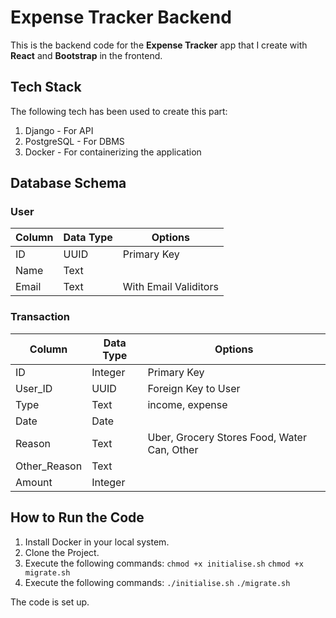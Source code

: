 # Expense Tracker Backend

This is the backend code for the **Expense Tracker** app that I create with **React** and **Bootstrap** in the frontend.


## Tech Stack
The following tech has been used to create this part:

 1. Django - For API
 2. PostgreSQL - For DBMS
 3. Docker - For containerizing the application

## Database Schema

### User
| Column | Data Type | Options
|--|--|--|
| ID | UUID | Primary Key |
| Name | Text | |
| Email | Text | With Email Validitors |

### Transaction
| Column | Data Type | Options |
|--|--|--|
| ID | Integer | Primary Key |
| User_ID | UUID | Foreign Key to User |
| Type | Text | income, expense |
| Date | Date | |
| Reason | Text | Uber, Grocery Stores Food, Water Can, Other |
| Other_Reason | Text | |
| Amount | Integer | |

## How to Run the Code

1. Install Docker in your local system.
2. Clone the Project.
3. Execute the following commands:
`chmod +x initialise.sh`
`chmod +x migrate.sh`
4. Execute the following commands:
`./initialise.sh`
`./migrate.sh`

The code is set up.